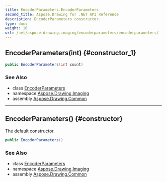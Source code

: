 ```yaml
---
title: EncoderParameters.EncoderParameters
second_title: Aspose.Drawing for .NET API Reference
description: EncoderParameters constructor. 
type: docs
weight: 10
url: /net/aspose.drawing.imaging/encoderparameters/encoderparameters/
---
```

## EncoderParameters(int) {#constructor_1}

```csharp
public EncoderParameters(int count)
```

### See Also

* class [EncoderParameters](../)
* namespace [Aspose.Drawing.Imaging](../../encoderparameters/)
* assembly [Aspose.Drawing.Common](../../../)

---

## EncoderParameters() {#constructor}

The default constructor.

```csharp
public EncoderParameters()
```

### See Also

* class [EncoderParameters](../)
* namespace [Aspose.Drawing.Imaging](../../encoderparameters/)
* assembly [Aspose.Drawing.Common](../../../)


